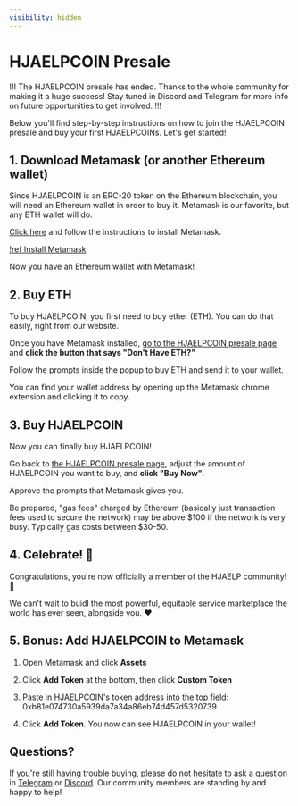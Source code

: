 ```yaml
---
visibility: hidden
---
```

# HJAELPCOIN Presale

!!! The HJAELPCOIN presale has ended. 
Thanks to the whole community for making it a huge success! Stay tuned in Discord and Telegram for more info on future opportunities to get involved.
!!!


Below you'll find step-by-step instructions on how to join the HJAELPCOIN presale and buy your first HJAELPCOINs. Let's get started!

## 1. Download Metamask (or another Ethereum wallet)

Since HJAELPCOIN is an ERC-20 token on the Ethereum blockchain, you will need an Ethereum wallet in order to buy it. Metamask is our favorite, but any ETH wallet will do.

[Click here](https://metamask.zendesk.com/hc/en-us/articles/360015489531-Getting-started-with-MetaMask) and follow the instructions to install Metamask.

[!ref Install Metamask](https://metamask.zendesk.com/hc/en-us/articles/360015489531-Getting-started-with-MetaMask)

Now you have an Ethereum wallet with Metamask!

## 2. Buy ETH 

To buy HJAELPCOIN, you first need to buy ether (ETH). You can do that easily, right from our website.

Once you have Metamask installed, [go to the HJAELPCOIN presale page](https://www.hjaelpcoin.com/) and **click the button that says "Don't Have ETH?"**

Follow the prompts inside the popup to buy ETH and send it to your wallet.

You can find your wallet address by opening up the Metamask chrome extension and clicking it to copy.

## 3. Buy HJAELPCOIN

Now you can finally buy HJAELPCOIN! 

Go back to [the HJAELPCOIN presale page](https://www.hjaelpcoin.com/), adjust the amount of HJAELPCOIN you want to buy, and **click "Buy Now"**.

Approve the prompts that Metamask gives you. 

Be prepared, "gas fees" charged by Ethereum (basically just transaction fees used to secure the network) may be above $100 if the network is very busy. Typically gas costs between $30-50. 

## 4. Celebrate! :tada:

Congratulations, you're now officially a member of the HJAELP community! :beers:

We can't wait to buidl the most powerful, equitable service marketplace the world has ever seen, alongside you. :heart: 

## 5. Bonus: Add HJAELPCOIN to Metamask

1. Open Metamask and click **Assets**

2. Click **Add Token** at the bottom, then click **Custom Token**

3. Paste in HJAELPCOIN's token address into the top field: 0xb81e074730a5939da7a34a86eb74d457d5320739

4. Click **Add Token**. You now can see HJAELPCOIN in your wallet!

## Questions?

If you're still having trouble buying, please do not hesitate to ask a question in [Telegram](https://t.me/hjaelpcoin) or [Discord](https://discord.gg/ShEUydu9). Our community members are standing by and happy to help!